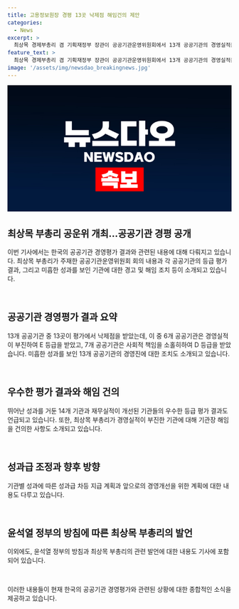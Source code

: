 ```yaml
---
title: 고용정보원장 경평 13곳 낙제점 해임건의 제안
categories:
  - News
excerpt: >
  최상목 경제부총리 겸 기획재정부 장관이 공공기관운영위원회에서 13개 공공기관의 경영실적을 평가했다. 공공기관 평가결과, 최하 등급을 받은 기관의 장은 경고조치나 해임 건의 대상이 되었다. 성과급 지급과 관련해 C등급 이상을 받은 기관에 차등성과급을 실시할 계획이며, 악화된 기관에 대해서는 성과급을 삭감한다. 이러한 노력은 민생 챙기기와 미래 대비를 위한 국정 최전방에서 활약하기 위한 것으로 기대된다.
feature_text: >
  최상목 경제부총리 겸 기획재정부 장관이 공공기관운영위원회에서 13개 공공기관의 경영실적을 평가했다. 공공기관 평가결과, 최하 등급을 받은 기관의 장은 경고조치나 해임 건의 대상이 되었다. 성과급 지급과 관련해 C등급 이상을 받은 기관에 차등성과급을 실시할 계획이며, 악화된 기관에 대해서는 성과급을 삭감한다. 이러한 노력은 민생 챙기기와 미래 대비를 위한 국정 최전방에서 활약하기 위한 것으로 기대된다.
image: '/assets/img/newsdao_breakingnews.jpg'
---
```


<p><img src="/assets/img/newsdao_breakingnews.jpg" alt="pcversion 속보" /></p>

<h2 data-ke-size="size26">최상목 부총리 공운위 개최…공공기관 경평 공개</h2>

<p>이번 기사에서는 한국의 공공기관 경영평가 결과와 관련된 내용에 대해 다뤄지고 있습니다. 최상목 부총리가 주재한 공공기관운영위원회 회의 내용과 각 공공기관의 등급 평가 결과, 그리고 미흡한 성과를 보인 기관에 대한 경고 및 해임 조치 등이 소개되고 있습니다.</p>

<p data-ke-size="size16">&nbsp;</p>

<h2 data-ke-size="size24">공공기관 경영평가 결과 요약</h2>

<p>13개 공공기관 중 13곳이 평가에서 낙제점을 받았는데, 이 중 6개 공공기관은 경영실적이 부진하여 E 등급을 받았고, 7개 공공기관은 사회적 책임을 소홀히하여 D 등급을 받았습니다. 미흡한 성과를 보인 13개 공공기관의 경영진에 대한 조치도 소개되고 있습니다.</p>

<p data-ke-size="size16">&nbsp;</p>

<h2 data-ke-size="size24">우수한 평가 결과와 해임 건의</h2>

<p>뛰어난 성과를 거둔 14개 기관과 재무실적이 개선된 기관들의 우수한 등급 평가 결과도 언급되고 있습니다. 또한, 최상목 부총리가 경영실적이 부진한 기관에 대해 기관장 해임을 건의한 사항도 소개되고 있습니다.</p>

<p data-ke-size="size16">&nbsp;</p>

<h2 data-ke-size="size24">성과급 조정과 향후 방향</h2>

<p>기관별 성과에 따른 성과급 차등 지급 계획과 앞으로의 경영개선을 위한 계획에 대한 내용도 다루고 있습니다.</p>

<p data-ke-size="size16">&nbsp;</p>

<h2 data-ke-size="size24">윤석열 정부의 방침에 따른 최상목 부총리의 발언</h2>

<p>이외에도, 윤석열 정부의 방침과 최상목 부총리의 관련 발언에 대한 내용도 기사에 포함되어 있습니다.</p>

<p data-ke-size="size16">&nbsp;</p>

<p>이러한 내용들이 현재 한국의 공공기관 경영평가와 관련된 상황에 대한 종합적인 소식을 제공하고 있습니다.</p>

